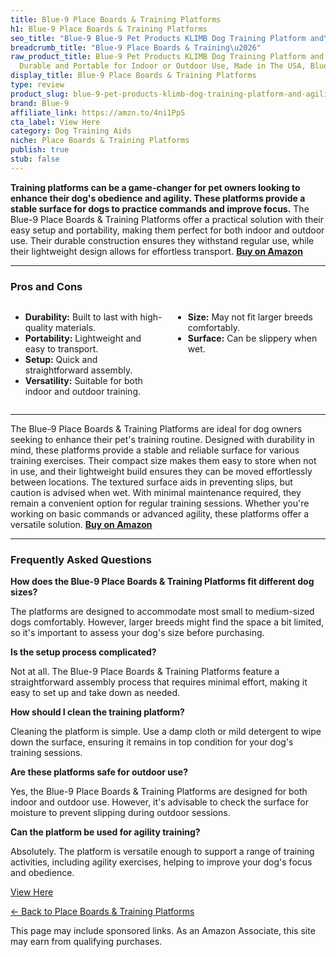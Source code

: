 ```yaml
---
title: Blue-9 Place Boards & Training Platforms
h1: Blue-9 Place Boards & Training Platforms
seo_title: "Blue-9 Blue-9 Pet Products KLIMB Dog Training Platform and\u2026"
breadcrumb_title: "Blue-9 Place Boards & Training\u2026"
raw_product_title: Blue-9 Pet Products KLIMB Dog Training Platform and Agility System,
  Durable and Portable for Indoor or Outdoor Use, Made in The USA, Blue
display_title: Blue-9 Place Boards & Training Platforms
type: review
product_slug: blue-9-pet-products-klimb-dog-training-platform-and-agility-system-dura-92ad914f
brand: Blue-9
affiliate_link: https://amzn.to/4ni1PpS
cta_label: View Here
category: Dog Training Aids
niche: Place Boards & Training Platforms
publish: true
stub: false
---
```


<div id="intro" class="full-width">
  <p><strong>Training platforms can be a game-changer for pet owners looking to enhance their dog's obedience and agility. These platforms provide a stable surface for dogs to practice commands and improve focus.</strong> The Blue-9 Place Boards & Training Platforms offer a practical solution with their easy setup and portability, making them perfect for both indoor and outdoor use. Their durable construction ensures they withstand regular use, while their lightweight design allows for effortless transport. <a href="https://amzn.to/4ni1PpS" rel="nofollow sponsored noopener" target="_blank"><strong>Buy on Amazon</strong></a></p>
</div>

<hr />
<h3 id="pros-cons">Pros and Cons</h3>
<div class="pc-grid" style="display:grid;grid-template-columns:1fr 1fr;gap:16px;">
  <ul>
    <li><strong>Durability:</strong> Built to last with high-quality materials.</li>
    <li><strong>Portability:</strong> Lightweight and easy to transport.</li>
    <li><strong>Setup:</strong> Quick and straightforward assembly.</li>
    <li><strong>Versatility:</strong> Suitable for both indoor and outdoor training.</li>
  </ul>
  <ul>
    <li><strong>Size:</strong> May not fit larger breeds comfortably.</li>
    <li><strong>Surface:</strong> Can be slippery when wet.</li>
  </ul>
</div>
<hr />

<div class="full-width">
  <p>The Blue-9 Place Boards & Training Platforms are ideal for dog owners seeking to enhance their pet's training routine. Designed with durability in mind, these platforms provide a stable and reliable surface for various training exercises. Their compact size makes them easy to store when not in use, and their lightweight build ensures they can be moved effortlessly between locations. The textured surface aids in preventing slips, but caution is advised when wet. With minimal maintenance required, they remain a convenient option for regular training sessions. Whether you're working on basic commands or advanced agility, these platforms offer a versatile solution. <a href="https://amzn.to/4ni1PpS" rel="nofollow sponsored noopener" target="_blank"><strong>Buy on Amazon</strong></a></p>
</div>

<hr />
<h3 id="faqs">Frequently Asked Questions</h3>

<p><strong>How does the Blue-9 Place Boards & Training Platforms fit different dog sizes?</strong></p>
<p>The platforms are designed to accommodate most small to medium-sized dogs comfortably. However, larger breeds might find the space a bit limited, so it's important to assess your dog's size before purchasing.</p>

<p><strong>Is the setup process complicated?</strong></p>
<p>Not at all. The Blue-9 Place Boards & Training Platforms feature a straightforward assembly process that requires minimal effort, making it easy to set up and take down as needed.</p>

<p><strong>How should I clean the training platform?</strong></p>
<p>Cleaning the platform is simple. Use a damp cloth or mild detergent to wipe down the surface, ensuring it remains in top condition for your dog's training sessions.</p>

<p><strong>Are these platforms safe for outdoor use?</strong></p>
<p>Yes, the Blue-9 Place Boards & Training Platforms are designed for both indoor and outdoor use. However, it's advisable to check the surface for moisture to prevent slipping during outdoor sessions.</p>

<p><strong>Can the platform be used for agility training?</strong></p>
<p>Absolutely. The platform is versatile enough to support a range of training activities, including agility exercises, helping to improve your dog's focus and obedience.</p>
<p><a class="btn" href="https://amzn.to/4ni1PpS" target="_blank" rel="nofollow sponsored noopener">View Here</a></p>
<p><a href="/roundups/dog-training-aids/place-boards-training-platforms/">← Back to Place Boards & Training Platforms</a></p>
<aside class="disclosure">This page may include sponsored links. As an Amazon Associate, this site may earn from qualifying purchases.</aside>
